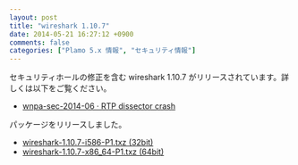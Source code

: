 ```yaml
---
layout: post
title: "wireshark 1.10.7"
date: 2014-05-21 16:27:12 +0900
comments: false
categories: ["Plamo 5.x 情報", "セキュリティ情報"]
---
```


セキュリティホールの修正を含む wireshark 1.10.7 がリリースされています。詳しくは以下をご覧ください。

* [wnpa-sec-2014-06 · RTP dissector crash](http://www.wireshark.org/security/wnpa-sec-2014-06.html)

パッケージをリリースしました。

* [wireshark-1.10.7-i586-P1.txz (32bit)](ftp://plamo.linet.gr.jp/pub/Plamo-5.x/x86/contrib/Network/wireshark-1.10.7-i586-P1.txz)
* [wireshark-1.10.7-x86_64-P1.txz (64bit)](ftp://plamo.linet.gr.jp/pub/Plamo-5.x/x86_64/contrib/Network/wireshark-1.10.7-x86_64-P1.txz)
